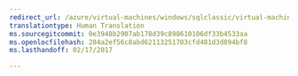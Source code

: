 ```yaml
---
redirect_url: /azure/virtual-machines/windows/sqlclassic/virtual-machines-windows-classic-ps-sql-ext-listener
translationtype: Human Translation
ms.sourcegitcommit: 0e3948b2907ab178d39c898610106df33b4533aa
ms.openlocfilehash: 284a2ef56c8abd62113251703cfd481d3d894bf8
ms.lasthandoff: 02/17/2017

---
```

